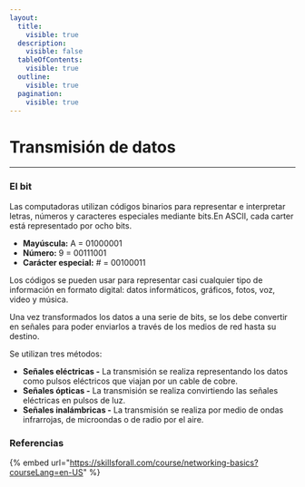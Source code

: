 ```yaml
---
layout:
  title:
    visible: true
  description:
    visible: false
  tableOfContents:
    visible: true
  outline:
    visible: true
  pagination:
    visible: true
---
```


# Transmisión de datos

***

### El bit

Las computadoras utilizan códigos binarios para representar e interpretar letras, números y caracteres especiales mediante bits.En ASCII, cada carter está representado por ocho bits.

* **Mayúscula:** A = 01000001
* **Número:** 9 = 00111001
* **Carácter especial:** # = 00100011

Los códigos se pueden usar para representar casi cualquier tipo de información en formato digital: datos informáticos, gráficos, fotos, voz, video y música.

Una vez transformados los datos a una serie de bits, se los debe convertir en señales para poder enviarlos a través de los medios de red hasta su destino.

Se utilizan tres métodos:

* **Señales eléctricas -** La transmisión se realiza representando los datos como pulsos eléctricos que viajan por un cable de cobre.
* **Señales ópticas -** La transmisión se realiza convirtiendo las señales eléctricas en pulsos de luz.
* **Señales inalámbricas -** La transmisión se realiza por medio de ondas infrarrojas, de microondas o de radio por el aire.

### Referencias

{% embed url="https://skillsforall.com/course/networking-basics?courseLang=en-US" %}

